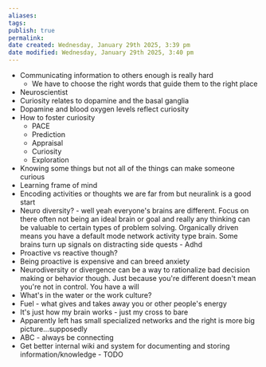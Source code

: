```yaml
---
aliases: 
tags: 
publish: true
permalink:
date created: Wednesday, January 29th 2025, 3:39 pm
date modified: Wednesday, January 29th 2025, 3:40 pm
---
```

- Communicating information to others enough is really hard
    - We have to choose the right words that guide them to the right place
- Neuroscientist
- Curiosity relates to dopamine and the basal ganglia
- Dopamine and blood oxygen levels reflect curiosity
- How to foster curiosity
    - PACE
    - Prediction
    - Appraisal
    - Curiosity
    - Exploration
- Knowing some things but not all of the things can make someone curious
- Learning frame of mind
- Encoding activities or thoughts we are far from but neuralink is a good start
- Neuro diversity? - well yeah everyone's brains are different. Focus on there often not being an ideal brain or goal and really any thinking can be valuable to certain types of problem solving. Organically driven means you have a default mode network activity type brain. Some brains turn up signals on distracting side quests - Adhd
- Proactive vs reactive though?
- Being proactive is expensive and can breed anxiety
- Neurodiversity or divergence can be a way to rationalize bad decision making or behavior though. Just because you're different doesn't mean you're not in control. You have a will
- What's in the water or the work culture?
- Fuel - what gives and takes away you or other people's energy
- It's just how my brain works - just my cross to bare
- Apparently left has small specialized networks and the right is more big picture…supposedly
- ABC - always be connecting
- Get better internal wiki and system for documenting and storing information/knowledge - TODO